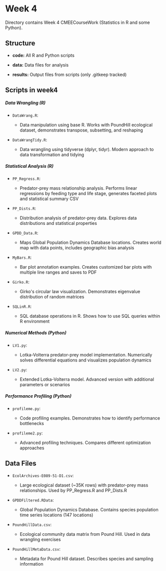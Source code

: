 # Week 4

Directory contains Week 4 CMEECourseWork (Statistics in R and some Python).

## Structure

- **code:** All R and Python scripts

- **data:** Data files for  analysis

- **results:** Output files from scripts (only .gitkeep tracked)

## Scripts in week4

##### Data Wrangling (R)
* `DataWrang.R`: 
  - Data manipulation using base R. Works with PoundHill ecological dataset, demonstrates transpose, subsetting, and reshaping

* `DataWrangTidy.R`:
  - Data wrangling using tidyverse (dplyr, tidyr). Modern approach to data transformation and tidying

##### Statistical Analysis (R)
* `PP_Regress.R`:
  - Predator-prey mass relationship analysis. Performs linear regressions by feeding type and life stage, generates faceted plots and statistical summary CSV

* `PP_Dists.R`:
  - Distribution analysis of predator-prey data. Explores data distributions and statistical properties

* `GPDD_Data.R`:
  - Maps Global Population Dynamics Database locations. Creates world map with data points, includes geographic bias analysis

* `MyBars.R`:
  - Bar plot annotation examples. Creates customized bar plots with multiple line ranges and saves to PDF

* `Girko.R`:
  - Girko's circular law visualization. Demonstrates eigenvalue distribution of random matrices

* `SQLinR.R`:
  - SQL database operations in R. Shows how to use SQL queries within R environment

##### Numerical Methods (Python)
* `LV1.py`:
  - Lotka-Volterra predator-prey model implementation. Numerically solves differential equations and visualizes population dynamics

* `LV2.py`:
  - Extended Lotka-Volterra model. Advanced version with additional parameters or scenarios

##### Performance Profiling (Python)
* `profileme.py`:
  - Code profiling examples. Demonstrates how to identify performance bottlenecks

* `profileme2.py`:
  - Advanced profiling techniques. Compares different optimization approaches

## Data Files
* `EcolArchives-E089-51-D1.csv`:
  - Large ecological dataset (~35K rows) with predator-prey mass relationships. Used by PP_Regress.R and PP_Dists.R

* `GPDDFiltered.RData`:
  - Global Population Dynamics Database. Contains species population time series locations (147 locations)

* `PoundHillData.csv`:
  - Ecological community data matrix from Pound Hill. Used in data wrangling exercises

* `PoundHillMetaData.csv`:
  - Metadata for Pound Hill dataset. Describes species and sampling information

